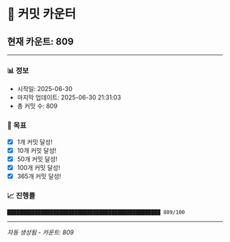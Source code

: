 # 🔢 커밋 카운터

## 현재 카운트: 809

---

### 📊 정보
- 시작일: 2025-06-30
- 마지막 업데이트: 2025-06-30 21:31:03
- 총 커밋 수: 809

### 🎯 목표
- [x] 1개 커밋 달성!
- [x] 10개 커밋 달성!
- [x] 50개 커밋 달성!
- [x] 100개 커밋 달성!
- [x] 365개 커밋 달성!

### 📈 진행률
```
██████████████████████████████████████████████████ 809/100
```

---
*자동 생성됨 - 카운트: 809*
